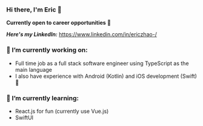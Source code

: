 ### Hi there, I'm Eric 👋

**Currently open to career opportunities** :loudspeaker:

***Here's my LinkedIn:*** https://www.linkedin.com/in/ericzhao-/

### 🔭 I’m currently working on:
- Full time job as a full stack software engineer using TypeScript as the main language
- I also have experience with Android (Kotlin) and iOS development (Swift) :iphone: 

### 🌱 I’m currently learning:
- React.js for fun (currently use Vue.js)
- SwiftUI 


<!--
**LolFark/LolFark** is a ✨ _special_ ✨ repository because its `README.md` (this file) appears on your GitHub profile.

Here are some ideas to get you started:

- 🔭 I’m currently working on ...
- 🌱 I’m currently learning ...
- 👯 I’m looking to collaborate on ...
- 🤔 I’m looking for help with ...
- 💬 Ask me about ...
- 📫 How to reach me: ...
- 😄 Pronouns: ...
- ⚡ Fun fact: ...
-->
